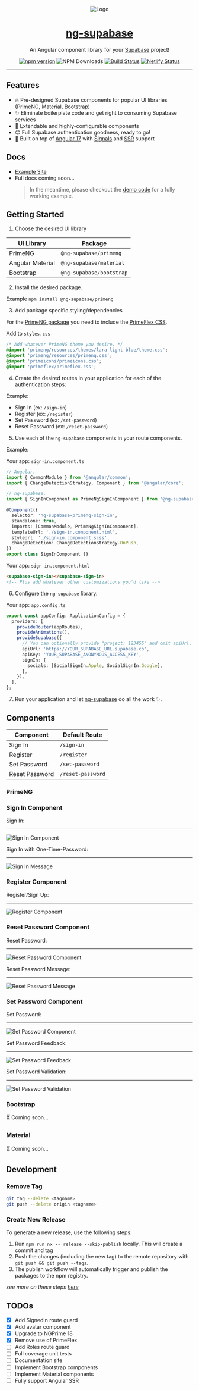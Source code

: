 <div align="center">
<p align="center">
  <img src="/apps/demo/src/assets/supabase-logo.png" alt="Logo">
</p>

<a href="https://github.com/rustygreen/ng-supabase">
  <h1 align="center">ng-supabase</h1>
</a>

<p align="center">
  An Angular component library for your <a href="https://supabase.com/" target="_blank">Supabase</a> project!
</p>

[![npm version](https://badge.fury.io/js/@ng-supabase%2Fcore.svg)](https://badge.fury.io/js/@ng-supabase%2Fcore)
![NPM Downloads](https://img.shields.io/npm/dt/%40ng-supabase%2Fcore)
[![Build Status](https://github.com/rustygreen/ng-supabase/actions/workflows/ci.yaml/badge.svg?branch=main)](https://github.com/rustygreen/ng-supabase/actions/workflows/ci.yaml/badge.svg?branch=main)
[![Netlify Status](https://api.netlify.com/api/v1/badges/d6d66504-cf8d-4eed-93d7-8dcbd03ec91d/deploy-status)](https://app.netlify.com/sites/ng-supabase/deploys)

</div>

---

## Features

- 🔥 Pre-designed Supabase components for popular UI libraries (PrimeNG, Material, Bootstrap)
- ✨ Eliminate boilerplate code and get right to consuming Supabase services
- 📝 Extendable and highly-configurable components
- 😍 Full Supabase authentication goodness, ready to go!
- 💪 Built on top of [Angular 17](https://blog.angular.io/introducing-angular-v17-4d7033312e4b) with [Signals](https://angular.io/guide/signals) and [SSR](https://angular.io/guide/ssr) support

## Docs

- [Example Site](https://ng-supabase.netlify.app/)
- Full docs coming soon...
  > In the meantime, please checkout the [demo code](https://github.com/rustygreen/ng-supabase/tree/main/apps/demo) for a fully working example.

## Getting Started

1. Choose the desired UI library

| UI Library       | Package                  |
| ---------------- | ------------------------ |
| PrimeNG          | `@ng-supabase/primeng`   |
| Angular Material | `@ng-supabase/material`  |
| Bootstrap        | `@ng-supabase/bootstrap` |

2. Install the desired package.

Example `npm install @ng-supabase/primeng`

3. Add package specific styling/dependencies

For the [PrimeNG package](https://www.npmjs.com/package/@ng-supabase/primeng) you need to include the [PrimeFlex CSS](https://primeflex.org/).

Add to `styles.css`

```css
/* Add whatever PrimeNG theme you desire. */
@import 'primeng/resources/themes/lara-light-blue/theme.css';
@import 'primeng/resources/primeng.css';
@import 'primeicons/primeicons.css';
@import 'primeflex/primeflex.css';
```

4. Create the desired routes in your application for each of the authentication steps:

Example:

- Sign In (ex: `/sign-in`)
- Register (ex: `/register`)
- Set Password (ex: `/set-password`)
- Reset Password (ex: `/reset-password`)

5. Use each of the `ng-supabase` components in your route components.

Example:

Your app: `sign-in.component.ts`

```ts
// Angular.
import { CommonModule } from '@angular/common';
import { ChangeDetectionStrategy, Component } from '@angular/core';

// ng-supabase.
import { SignInComponent as PrimeNgSignInComponent } from '@ng-supabase/primeng';

@Component({
  selector: 'ng-supabase-primeng-sign-in',
  standalone: true,
  imports: [CommonModule, PrimeNgSignInComponent],
  templateUrl: './sign-in.component.html',
  styleUrl: './sign-in.component.scss',
  changeDetection: ChangeDetectionStrategy.OnPush,
})
export class SignInComponent {}
```

Your app: `sign-in.component.html`

```html
<supabase-sign-in></supabase-sign-in>
<!-- Plus add whatever other customizations you'd like -->
```

6. Configure the `ng-supabase` library.

Your app: `app.config.ts`

```ts
export const appConfig: ApplicationConfig = {
  providers: [
    provideRouter(appRoutes),
    provideAnimations(),
    provideSupabase({
      // You can optionally provide "project: 123455" and omit apiUrl.
      apiUrl: 'https://YOUR_SUPABASE_URL.supabase.co',
      apiKey: 'YOUR_SUPABASE_ANONYMOUS_ACCESS_KEY',
      signIn: {
        socials: [SocialSignIn.Apple, SocialSignIn.Google],
      },
    }),
  ],
};
```

7. Run your application and let [ng-supabase](https://github.com/rustygreen/ng-supabase) do all the work ✨.

## Components

| Component      | Default Route     |
| -------------- | ----------------- |
| Sign In        | `/sign-in`        |
| Register       | `/register`       |
| Set Password   | `/set-password`   |
| Reset Password | `/reset-password` |

### PrimeNG

### Sign In Component

Sign In:

---

![Sign In Component](/assets/primeng-sign-in.png)

Sign In with One-Time-Password:

---

![Sign In Message](/assets/primeng-sign-in-message.png)

### Register Component

Register/Sign Up:

---

![Register Component](/assets/primeng-register.png)

### Reset Password Component

Reset Password:

---

![Reset Password Component](/assets/primeng-reset-password.png)

Reset Password Message:

---

![Reset Password Message](/assets/primeng-reset-password-message.png)

### Set Password Component

Set Password:

---

![Set Password Component](/assets/primeng-set-password.png)

Set Password Feedback:

---

![Set Password Feedback](/assets/primeng-set-password-feedback.png)

Set Password Validation:

---

![Set Password Validation](/assets/primeng-set-password-validation.png)

### Bootstrap

⏳ Coming soon...

### Material

⏳ Coming soon...

## Development

### Remove Tag

```bash
git tag --delete <tagname>
git push --delete origin <tagname>
```

### Create New Release

To generate a new release, use the following steps:

1. Run `npm run nx -- release --skip-publish` locally. This will create a commit and tag
2. Push the changes (including the new tag) to the remote repository with `git push && git push --tags`.
3. The publish workflow will automatically trigger and publish the packages to the npm registry.

_see more on these steps [here](https://nx.dev/recipes/nx-release/publish-in-ci-cd)_

## TODOs

- [x] Add SignedIn route guard
- [x] Add avatar component
- [x] Upgrade to NGPrime 18
- [x] Remove use of PrimeFlex
- [ ] Add Roles route guard
- [ ] Full coverage unit tests
- [ ] Documentation site
- [ ] Implement Bootstrap components
- [ ] Implement Material components
- [ ] Fully support Angular SSR
